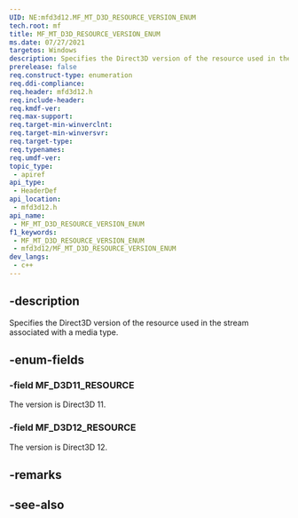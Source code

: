 ```yaml
---
UID: NE:mfd3d12.MF_MT_D3D_RESOURCE_VERSION_ENUM
tech.root: mf
title: MF_MT_D3D_RESOURCE_VERSION_ENUM
ms.date: 07/27/2021
targetos: Windows
description: Specifies the Direct3D version of the resource used in the stream associated with a media type.
prerelease: false
req.construct-type: enumeration
req.ddi-compliance: 
req.header: mfd3d12.h
req.include-header: 
req.kmdf-ver: 
req.max-support: 
req.target-min-winverclnt: 
req.target-min-winversvr: 
req.target-type: 
req.typenames: 
req.umdf-ver: 
topic_type:
 - apiref
api_type:
 - HeaderDef
api_location:
 - mfd3d12.h
api_name:
 - MF_MT_D3D_RESOURCE_VERSION_ENUM
f1_keywords:
 - MF_MT_D3D_RESOURCE_VERSION_ENUM
 - mfd3d12/MF_MT_D3D_RESOURCE_VERSION_ENUM
dev_langs:
 - c++
---
```


## -description

Specifies the Direct3D version of the resource used in the stream associated with a media type.

## -enum-fields

### -field MF_D3D11_RESOURCE

The version is Direct3D 11.

### -field MF_D3D12_RESOURCE

The version is Direct3D 12.

## -remarks

## -see-also

